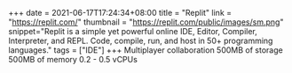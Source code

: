 +++
date = 2021-06-17T17:24:34+08:00
title = "Replit"
link = "https://replit.com/"
thumbnail = "https://replit.com/public/images/sm.png"
snippet="Replit is a simple yet powerful online IDE, Editor, Compiler, Interpreter, and REPL. Code, compile, run, and host in 50+ programming languages."
tags = ["IDE"]
+++
Multiplayer collaboration
500MB of storage
500MB of memory
0.2 - 0.5 vCPUs
